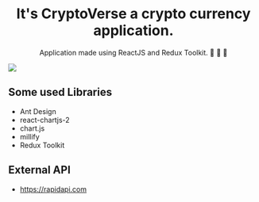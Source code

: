 <h1 align='center'>
  It's CryptoVerse a crypto currency application.
</h1>

<p align='center'>
  Application made using ReactJS and Redux Toolkit. 🚀 🚀 🚀
</p>

<a href="#"><img src="https://camo.githubusercontent.com/06005647905522c1c8a706b5b54b42199822f022a8857491f64bbd2c90eefde8/68747470733a2f2f692e6962622e636f2f386768354a63382f696d6167652e706e67"></a>

## Some used Libraries
 - Ant Design
 - react-chartjs-2
 - chart.js
 - millify
 - Redux Toolkit

## External API
 - https://rapidapi.com
